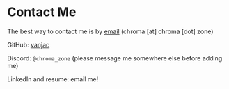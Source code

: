 # Contact Me

The best way to contact me is by [email](ma&#105;&#108;to&#58;&#99;&#104;ro&#109;&#97;&#64;%&#54;3h&#37;72o&#37;6Da%2&#69;zone) (chroma \[at\] chroma \[dot\] zone)

GitHub: [vanjac](https://github.com/vanjac/)

Discord: `@chroma_zone` (please message me somewhere else before adding me)

LinkedIn and resume: email me!
